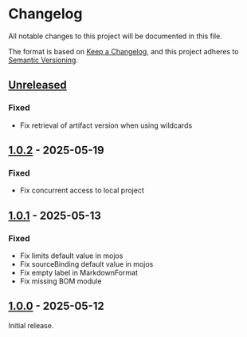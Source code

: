 # Changelog

All notable changes to this project will be documented in this file.

The format is based on [Keep a Changelog](https://keepachangelog.com/en/1.1.0/), and this project adheres
to [Semantic Versioning](https://semver.org/spec/v2.0.0.html).

## [Unreleased]

### Fixed

- Fix retrieval of artifact version when using wildcards

## [1.0.2] - 2025-05-19

### Fixed

- Fix concurrent access to local project

## [1.0.1] - 2025-05-13

### Fixed

- Fix limits default value in mojos
- Fix sourceBinding default value in mojos
- Fix empty label in MarkdownFormat
- Fix missing BOM module

## [1.0.0] - 2025-05-12

Initial release.

[Unreleased]: https://github.com/nbbrd/nbbrd-maven-tools/compare/v1.0.2...HEAD
[1.0.2]: https://github.com/nbbrd/nbbrd-maven-tools/compare/v1.0.1...v1.0.2
[1.0.1]: https://github.com/nbbrd/nbbrd-maven-tools/compare/v1.0.0...v1.0.1
[1.0.0]: https://github.com/nbbrd/nbbrd-maven-tools/compare/develop...v1.0.0
